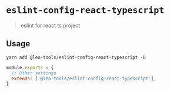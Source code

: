 # `eslint-config-react-typescript`

> eslint for react ts project

## Usage

```shell
yarn add @leo-tools/eslint-config-react-typescript -D
```

```javascript
module.exports = {
  // Other settings
  extends: ['@leo-tools/eslint-config-react-typescript'],
}
```
